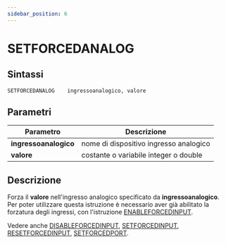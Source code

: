 ```yaml
---
sidebar_position: 6
---
```


# SETFORCEDANALOG 

## Sintassi

  ```
 SETFORCEDANALOG	ingressoanalogico, valore
  ```

## Parametri
|Parametro                 | Descrizione                                            |                
|--------------------------|--------------------------------------------------------|
| **ingressoanalogico**    | nome di dispositivo ingresso analogico                 | 
| **valore**               | costante o variabile integer o double                  |               

## Descrizione
Forza il **valore** nell'ingresso analogico specificato da **ingressoanalogico**. 
Per poter utilizzare questa istruzione è necessario aver già abilitato la forzatura degli ingressi, con l'istruzione [ENABLEFORCEDINPUT](ENABLEFORCEDINPUT.md). 

Vedere anche
[DISABLEFORCEDINPUT](DISABLEFORCEDINPUT.md),
[SETFORCEDINPUT](SETFORCEDINPUT.md), 
[RESETFORCEDINPUT](RESETFORCEDINPUT.md), 
[SETFORCEDPORT](SETFORCEDPORT.md).